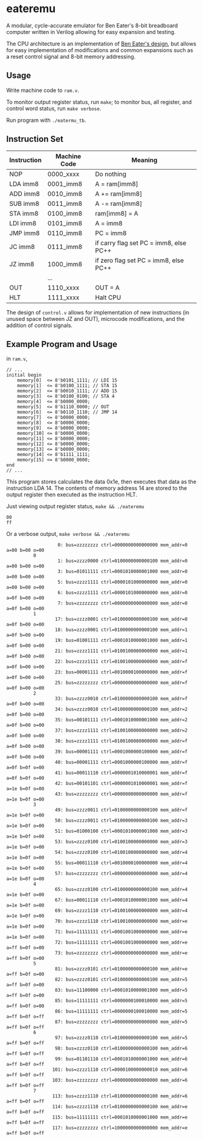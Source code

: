 # eateremu
A modular, cycle-accurate emulator for Ben Eater's 8-bit breadboard computer written in Verilog allowing for easy expansion and testing.

The CPU architecture is an implementation of [Ben Eater's design](https://eater.net/8bit), but allows for easy implementation of modifications and common expansions such as a reset control signal and 8-bit memory addressing.

## Usage
Write machine code to `ram.v`.

To monitor output register status, run `make`; to monitor bus, all register, and control word status, run `make verbose`.

Run program with `./eatermu_tb`.

## Instruction Set
| Instruction | Machine Code | Meaning |
| ----------- | ------------ | ------- |
| NOP         | 0000\_xxxx   | Do nothing |
| LDA imm8    | 0001\_imm8   | A = ram[imm8] |
| ADD imm8    | 0010\_imm8   | A += ram[imm8] |
| SUB imm8    | 0011\_imm8   | A -= ram[imm8] |
| STA imm8    | 0100\_imm8   | ram[imm8] = A |
| LDI imm8    | 0101\_imm8   | A = imm8 |
| JMP imm8    | 0110\_imm8   | PC = imm8 |
| JC imm8     | 0111\_imm8   | if carry flag set PC = imm8, else PC++ |
| JZ imm8     | 1000\_imm8   | if zero flag set PC = imm8, else PC++ |
|             | ...          |
| OUT         | 1110\_xxxx   | OUT = A |
| HLT         | 1111\_xxxx   | Halt CPU |

The design of `control.v` allows for implementation of new instructions (in unused space
between JZ and OUT), microcode modifications, and the addition of control signals.

## Example Program and Usage
in `ram.v`,
```
// ...
initial begin
    memory[0]  <= 8'b0101_1111; // LDI 15
    memory[1]  <= 8'b0100_1111; // STA 15
    memory[2]  <= 8'b0010_1111; // ADD 15
    memory[3]  <= 8'b0100_0100; // STA 4
    memory[4]  <= 8'b0000_0000;
    memory[5]  <= 8'b1110_0000; // OUT
    memory[6]  <= 8'b0110_1110; // JMP 14
    memory[7]  <= 8'b0000_0000;
    memory[8]  <= 8'b0000_0000;
    memory[9]  <= 8'b0000_0000;
    memory[10] <= 8'b0000_0000;
    memory[11] <= 8'b0000_0000;
    memory[12] <= 8'b0000_0000;
    memory[13] <= 8'b0000_0000;
    memory[14] <= 8'b1111_1111;
    memory[15] <= 8'b0000_0000;
end
// ...
```

This program stores calculates the data 0x1e, then executes that data as the instruction LDA 14.
The contents of memory address 14 are stored to the output register then executed as the instruction HLT.

Just viewing output register status, `make && ./eateremu`

```
00
ff
```

Or a verbose output, `make verbose && ./eateremu`
```
                   0: bus=zzzzzzzz ctrl=0000000000000000 mem_addr=0 a=00 b=00 o=00
          0
                   1: bus=zzzz0000 ctrl=0100000000000100 mem_addr=0 a=00 b=00 o=00
                   3: bus=01011111 ctrl=0001010000001000 mem_addr=0 a=00 b=00 o=00
                   5: bus=zzzz1111 ctrl=0000101000000000 mem_addr=0 a=00 b=00 o=00
                   6: bus=zzzz1111 ctrl=0000101000000000 mem_addr=0 a=0f b=00 o=00
                   7: bus=zzzzzzzz ctrl=0000000000000000 mem_addr=0 a=0f b=00 o=00
          1
                  17: bus=zzzz0001 ctrl=0100000000000100 mem_addr=0 a=0f b=00 o=00
                  18: bus=zzzz0001 ctrl=0100000000000100 mem_addr=1 a=0f b=00 o=00
                  19: bus=01001111 ctrl=0001010000001000 mem_addr=1 a=0f b=00 o=00
                  21: bus=zzzz1111 ctrl=0100100000000000 mem_addr=1 a=0f b=00 o=00
                  22: bus=zzzz1111 ctrl=0100100000000000 mem_addr=f a=0f b=00 o=00
                  23: bus=00001111 ctrl=0010000100000000 mem_addr=f a=0f b=00 o=00
                  25: bus=zzzzzzzz ctrl=0000000000000000 mem_addr=f a=0f b=00 o=00
          2
                  33: bus=zzzz0010 ctrl=0100000000000100 mem_addr=f a=0f b=00 o=00
                  34: bus=zzzz0010 ctrl=0100000000000100 mem_addr=2 a=0f b=00 o=00
                  35: bus=00101111 ctrl=0001010000001000 mem_addr=2 a=0f b=00 o=00
                  37: bus=zzzz1111 ctrl=0100100000000000 mem_addr=2 a=0f b=00 o=00
                  38: bus=zzzz1111 ctrl=0100100000000000 mem_addr=f a=0f b=00 o=00
                  39: bus=00001111 ctrl=0001000000100000 mem_addr=f a=0f b=00 o=00
                  40: bus=00001111 ctrl=0001000000100000 mem_addr=f a=0f b=0f o=00
                  41: bus=00011110 ctrl=0000001010000001 mem_addr=f a=0f b=0f o=00
                  42: bus=00101101 ctrl=0000001010000001 mem_addr=f a=1e b=0f o=00
                  43: bus=zzzzzzzz ctrl=0000000000000000 mem_addr=f a=1e b=0f o=00
          3
                  49: bus=zzzz0011 ctrl=0100000000000100 mem_addr=f a=1e b=0f o=00
                  50: bus=zzzz0011 ctrl=0100000000000100 mem_addr=3 a=1e b=0f o=00
                  51: bus=01000100 ctrl=0001010000001000 mem_addr=3 a=1e b=0f o=00
                  53: bus=zzzz0100 ctrl=0100100000000000 mem_addr=3 a=1e b=0f o=00
                  54: bus=zzzz0100 ctrl=0100100000000000 mem_addr=4 a=1e b=0f o=00
                  55: bus=00011110 ctrl=0010000100000000 mem_addr=4 a=1e b=0f o=00
                  57: bus=zzzzzzzz ctrl=0000000000000000 mem_addr=4 a=1e b=0f o=00
          4
                  65: bus=zzzz0100 ctrl=0100000000000100 mem_addr=4 a=1e b=0f o=00
                  67: bus=00011110 ctrl=0001010000001000 mem_addr=4 a=1e b=0f o=00
                  69: bus=zzzz1110 ctrl=0100100000000000 mem_addr=4 a=1e b=0f o=00
                  70: bus=zzzz1110 ctrl=0100100000000000 mem_addr=e a=1e b=0f o=00
                  71: bus=11111111 ctrl=0001001000000000 mem_addr=e a=1e b=0f o=00
                  72: bus=11111111 ctrl=0001001000000000 mem_addr=e a=ff b=0f o=00
                  73: bus=zzzzzzzz ctrl=0000000000000000 mem_addr=e a=ff b=0f o=00
          5
                  81: bus=zzzz0101 ctrl=0100000000000100 mem_addr=e a=ff b=0f o=00
                  82: bus=zzzz0101 ctrl=0100000000000100 mem_addr=5 a=ff b=0f o=00
                  83: bus=11100000 ctrl=0001010000001000 mem_addr=5 a=ff b=0f o=00
                  85: bus=11111111 ctrl=0000000100010000 mem_addr=5 a=ff b=0f o=00
                  86: bus=11111111 ctrl=0000000100010000 mem_addr=5 a=ff b=0f o=ff
                  87: bus=zzzzzzzz ctrl=0000000000000000 mem_addr=5 a=ff b=0f o=ff
          6
                  97: bus=zzzz0110 ctrl=0100000000000100 mem_addr=5 a=ff b=0f o=ff
                  98: bus=zzzz0110 ctrl=0100000000000100 mem_addr=6 a=ff b=0f o=ff
                  99: bus=01101110 ctrl=0001010000001000 mem_addr=6 a=ff b=0f o=ff
                 101: bus=zzzz1110 ctrl=0000100000000010 mem_addr=6 a=ff b=0f o=ff
                 103: bus=zzzzzzzz ctrl=0000000000000000 mem_addr=6 a=ff b=0f o=ff
          7
                 113: bus=zzzz1110 ctrl=0100000000000100 mem_addr=6 a=ff b=0f o=ff
                 114: bus=zzzz1110 ctrl=0100000000000100 mem_addr=e a=ff b=0f o=ff
                 115: bus=11111111 ctrl=0001010000001000 mem_addr=e a=ff b=0f o=ff
                 117: bus=zzzzzzzz ctrl=1000000000000000 mem_addr=e a=ff b=0f o=ff
```
